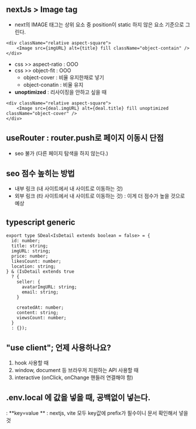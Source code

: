 ## nextJs > Image tag
- next의 IMAGE 태그는 상위 요소 중 position이 static 하지 않은 요소 기준으로 그린다.
```
<div className="relative aspect-square">
    <Image src={imgURL} alt={title} fill className="object-contain" />
</div>
```
- css >> aspect-ratio : OOO
- css >> object-fit : OOO 
  - object-cover : 비율 유지한채로 넣기
  - object-conatin : 비율 유지
- **unoptimized** : 리사이징을 안하고 싶을 때
```
<div className="relative aspect-square">
    <Image src={deal.imgURL} alt={deal.title} fill unoptimized className="object-cover" />
</div>
```

## useRouter : router.push로 페이지 이동시 단점
- seo 불가 (다른 페이지 탐색을 하지 않는다.)

## seo 점수 높히는 방법
- 내부 링크 (내 사이트에서 내 사이트로 이동하는 것)
- 외부 링크 (타 사이트에서 내 사이트로 이동하는 것) : 이게 더 점수가 높을 것으로 예상

## typescript generic
```
export type SDeal<IsDetail extends boolean = false> = {
  id: number;
  title: string;
  imgURL: string;
  price: number;
  likesCount: number;
  location: string;
} & (IsDetail extends true
  ? {
    seller: {
      avatarImgURL: string;
      email: string;
    }

    createdAt: number;
    content: string;
    viewsCount: number;
  }
  : {});
```

## "use client"; 언제 사용하나요?
1. hook 사용할 때
2. window, document 등 브라우저 지원하는 API 사용할 때
3. interactive (onClick, onChange 핸들러 연결해야 함)

## .env.local 에 값을 넣을 때, 공백없이 넣는다.
: **key=value **
: nextjs, vite 모두 key값에 prefix가 필수이니 문서 확인해서 넣을 것

